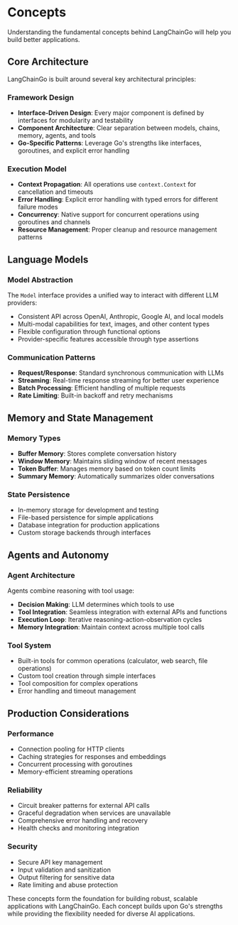 # Concepts

Understanding the fundamental concepts behind LangChainGo will help you build better applications.

## Core Architecture

LangChainGo is built around several key architectural principles:

### Framework Design
- **Interface-Driven Design**: Every major component is defined by interfaces for modularity and testability
- **Component Architecture**: Clear separation between models, chains, memory, agents, and tools
- **Go-Specific Patterns**: Leverage Go's strengths like interfaces, goroutines, and explicit error handling

### Execution Model  
- **Context Propagation**: All operations use `context.Context` for cancellation and timeouts
- **Error Handling**: Explicit error handling with typed errors for different failure modes
- **Concurrency**: Native support for concurrent operations using goroutines and channels
- **Resource Management**: Proper cleanup and resource management patterns

## Language Models

### Model Abstraction
The `Model` interface provides a unified way to interact with different LLM providers:
- Consistent API across OpenAI, Anthropic, Google AI, and local models
- Multi-modal capabilities for text, images, and other content types
- Flexible configuration through functional options
- Provider-specific features accessible through type assertions

### Communication Patterns
- **Request/Response**: Standard synchronous communication with LLMs
- **Streaming**: Real-time response streaming for better user experience  
- **Batch Processing**: Efficient handling of multiple requests
- **Rate Limiting**: Built-in backoff and retry mechanisms

## Memory and State Management

### Memory Types
- **Buffer Memory**: Stores complete conversation history
- **Window Memory**: Maintains sliding window of recent messages
- **Token Buffer**: Manages memory based on token count limits
- **Summary Memory**: Automatically summarizes older conversations

### State Persistence
- In-memory storage for development and testing
- File-based persistence for simple applications
- Database integration for production applications
- Custom storage backends through interfaces

## Agents and Autonomy

### Agent Architecture
Agents combine reasoning with tool usage:
- **Decision Making**: LLM determines which tools to use
- **Tool Integration**: Seamless integration with external APIs and functions
- **Execution Loop**: Iterative reasoning-action-observation cycles
- **Memory Integration**: Maintain context across multiple tool calls

### Tool System
- Built-in tools for common operations (calculator, web search, file operations)
- Custom tool creation through simple interfaces
- Tool composition for complex operations
- Error handling and timeout management

## Production Considerations

### Performance
- Connection pooling for HTTP clients
- Caching strategies for responses and embeddings
- Concurrent processing with goroutines
- Memory-efficient streaming operations

### Reliability
- Circuit breaker patterns for external API calls
- Graceful degradation when services are unavailable
- Comprehensive error handling and recovery
- Health checks and monitoring integration

### Security
- Secure API key management
- Input validation and sanitization
- Output filtering for sensitive data
- Rate limiting and abuse protection

These concepts form the foundation for building robust, scalable applications with LangChainGo. Each concept builds upon Go's strengths while providing the flexibility needed for diverse AI applications.